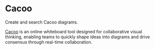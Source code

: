 # Cacoo

Create and search Cacoo diagrams.

[Cacoo](https://cacoo.com) is an online whiteboard tool designed for collaborative visual thinking, enabling teams to quickly shape ideas into diagrams and drive consensus through real-time collaboration.
